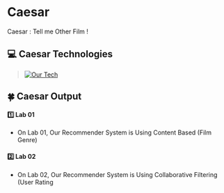 # Caesar

Caesar : Tell me Other Film !

## 💻 Caesar Technologies

> [![Our Tech](https://skillicons.dev/icons?i=python)](https://skillicons.dev)

## 🍀 Caesar Output

#### :one: Lab 01
* On Lab 01, Our Recommender System is Using Content Based (Film Genre)

#### :two: Lab 02
* On Lab 02, Our Recommender System is Using Collaborative Filtering (User Rating
